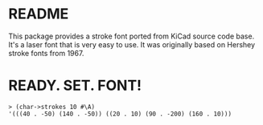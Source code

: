 README
======

This package provides a stroke font ported from KiCad source code base. It's a laser font that is very easy to use. It was originally based on Hershey stroke fonts from 1967.

READY. SET. FONT!
=================
```
> (char->strokes 10 #\A)
'(((40 . -50) (140 . -50)) ((20 . 10) (90 . -200) (160 . 10)))
```



